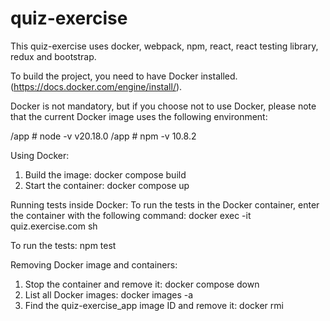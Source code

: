 # quiz-exercise

This quiz-exercise uses docker, webpack, npm, react, react testing library, redux and bootstrap.

To build the project, you need to have Docker installed. (https://docs.docker.com/engine/install/).

Docker is not mandatory, but if you choose not to use Docker, please note that the current Docker image uses the following environment:

/app # node -v
v20.18.0
/app # npm -v
10.8.2

Using Docker:

1. Build the image: docker compose build
2. Start the container: docker compose up

Running tests inside Docker:
To run the tests in the Docker container, enter the container with the following command:
docker exec -it quiz.exercise.com sh

To run the tests: npm test

Removing Docker image and containers:

1. Stop the container and remove it: docker compose down
2. List all Docker images: docker images -a
3. Find the quiz-exercise_app image ID and remove it: docker rmi <ID of quiz-exercise_app>
